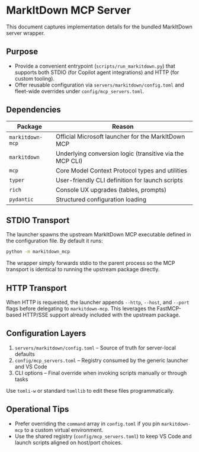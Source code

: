 # MarkItDown MCP Server

This document captures implementation details for the bundled MarkItDown server wrapper.

## Purpose

- Provide a convenient entrypoint (`scripts/run_markitdown.py`) that supports
  both STDIO (for Copilot agent integrations) and HTTP (for custom tooling).
- Offer reusable configuration via `servers/markitdown/config.toml` and
  fleet-wide overrides under `config/mcp_servers.toml`.

## Dependencies

| Package           | Reason                                                   |
|-------------------|----------------------------------------------------------|
| `markitdown-mcp`  | Official Microsoft launcher for the MarkItDown MCP      |
| `markitdown`      | Underlying conversion logic (transitive via the MCP CLI) |
| `mcp`             | Core Model Context Protocol types and utilities          |
| `typer`           | User-friendly CLI definition for launch scripts          |
| `rich`            | Console UX upgrades (tables, prompts)                    |
| `pydantic`        | Structured configuration loading                         |

## STDIO Transport

The launcher spawns the upstream MarkItDown MCP executable defined in the
configuration file. By default it runs:

```bash
python -m markitdown_mcp
```

The wrapper simply forwards stdio to the parent process so the MCP transport
is identical to running the upstream package directly.

## HTTP Transport

When HTTP is requested, the launcher appends `--http`, `--host`, and `--port`
flags before delegating to `markitdown-mcp`. This leverages the FastMCP-based
HTTP/SSE support already included with the upstream package.

## Configuration Layers

1. `servers/markitdown/config.toml` – Source of truth for server-local defaults
2. `config/mcp_servers.toml` – Registry consumed by the generic launcher and VS Code
3. CLI options – Final override when invoking scripts manually or through tasks

Use `tomli-w` or standard `tomllib` to edit these files programmatically.

## Operational Tips

- Prefer overriding the `command` array in `config.toml` if you pin
  `markitdown-mcp` to a custom virtual environment.
- Use the shared registry (`config/mcp_servers.toml`) to keep VS Code and
  launch scripts aligned on host/port choices.
